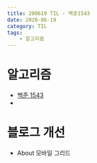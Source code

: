 ```yaml
---
title: 200619 TIL - 백준1543
date: 2020-06-19
category: TIL
tags:
    - 알고리즘
---
```


# 알고리즘
- [백준 1543](/blog/백준-1543)
- 

# 블로그 개선
- About 모바일 그리드